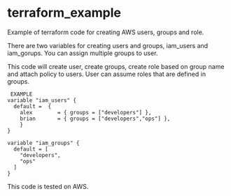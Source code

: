 # terraform_example

Example of terraform code for creating AWS users, groups and role.

There are two variables for creating users and groups, iam_users and iam_gorups. You can assign multiple groups to user.

This code will create user, create groups, create role based on group name and attach policy to users.
User can assume roles that are defined in groups.

<pre><code> EXAMPLE
variable "iam_users" {
  default =  {
    alex        = { groups = ["developers"] },
    brian       = { groups = ["developers","ops"] },
    }
}

variable "iam_groups" {
  default = [
    "developers",
    "ops"
  ]
}
</code></pre>

This code is tested on AWS.
